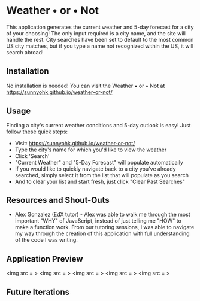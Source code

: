 # Weather • or • Not

This application generates the current weather and 5-day forecast for a city of your choosing! The only input required is a city name, and the site will handle the rest. City searches have been set to default to the most common US city matches, but if you type a name not recognized within the US, it will search abroad! 


## Installation 

No installation is needed! You can visit the Weather • or • Not at https://sunnyohk.github.io/weather-or-not/


## Usage 

Finding a city's current weather conditions and 5-day outlook is easy! Just follow these quick steps:

- Visit: https://sunnyohk.github.io/weather-or-not/
- Type the city's name for which you'd like to view the weather
- Click 'Search'
- "Current Weather" and "5-Day Forecast" will populate automatically 
- If you would like to quickly navigate back to a city you've already searched, simply select it from the list that will populate as you search
- And to clear your list and start fresh, just click "Clear Past Searches"


## Resources and Shout-Outs
- Alex Gonzalez (EdX tutor) - Alex was able to walk me through the most important "WHY" of JavaScript, instead of just telling me "HOW" to make a function work. From our tutoring sessions, I was able to navigate my way through the creation of this application with full understanding of the code I was writing.


## Application Preview

<img src = >
<img src = >
<img src = >
<img src = >
<img src = >


## Future Iterations